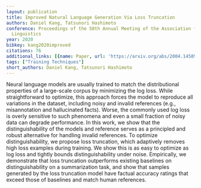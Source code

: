 ```yaml
---
layout: publication
title: Improved Natural Language Generation Via Loss Truncation
authors: Daniel Kang, Tatsunori Hashimoto
conference: Proceedings of the 58th Annual Meeting of the Association for Computational
  Linguistics
year: 2020
bibkey: kang2020improved
citations: 76
additional_links: [{name: Paper, url: 'https://arxiv.org/abs/2004.14589'}]
tags: ["Training Techniques"]
short_authors: Daniel Kang, Tatsunori Hashimoto
---
```

Neural language models are usually trained to match the distributional
properties of a large-scale corpus by minimizing the log loss. While
straightforward to optimize, this approach forces the model to reproduce all
variations in the dataset, including noisy and invalid references (e.g.,
misannotation and hallucinated facts). Worse, the commonly used log loss is
overly sensitive to such phenomena and even a small fraction of noisy data can
degrade performance. In this work, we show that the distinguishability of the
models and reference serves as a principled and robust alternative for handling
invalid references. To optimize distinguishability, we propose loss truncation,
which adaptively removes high loss examples during training. We show this is as
easy to optimize as log loss and tightly bounds distinguishability under noise.
Empirically, we demonstrate that loss truncation outperforms existing baselines
on distinguishability on a summarization task, and show that samples generated
by the loss truncation model have factual accuracy ratings that exceed those of
baselines and match human references.